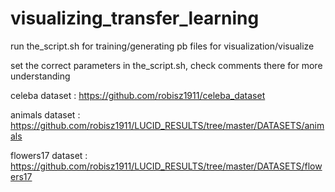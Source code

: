 # visualizing_transfer_learning

run the_script.sh for training/generating pb files for visualization/visualize


set the correct parameters in the_script.sh, check comments there for more understanding


celeba dataset : https://github.com/robisz1911/celeba_dataset


animals dataset : https://github.com/robisz1911/LUCID_RESULTS/tree/master/DATASETS/animals


flowers17 dataset : https://github.com/robisz1911/LUCID_RESULTS/tree/master/DATASETS/flowers17
